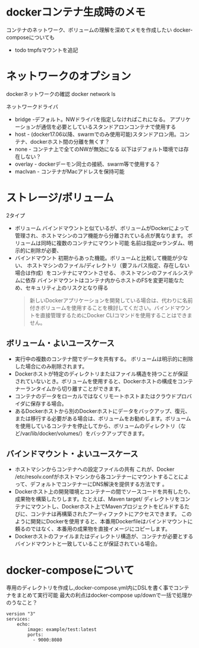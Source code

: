# dockerコンテナ生成時のメモ

コンテナのネットワーク、ボリュームの理解を深めてメモを作成したい
docker-composeについても


- todo tmpfsマウントを追記

# ネットワークのオプション


dockerネットワークの確認
    docker network ls

ネットワークドライバ

- bridge -デフォルト。NWドライバを指定しなければこれになる。
        アプリケーションが通信を必要としているスタンドアロンコンテナで使用する
- host - (docker17.06以降、swarmでのみ使用可能)スタンドアロン用。コンテナ、dockerホスト間の分離を無くす？
- none - コンテナ上で全てのNWが無効になる
以下はデフォルト環境では存在しない？
- overlay - dockerデーモン同士の接続、swarm等で使用する？
- maclvan - コンテナがMacアドレスを保持可能


# ストレージ/ボリューム

2タイプ
- ボリューム
    バインドマウントと似ているが、ボリュームがDockerによって管理され、ホストマシンのコア機能から分離されている点が異なります。
    ボリュームは同時に複数のコンテナにマウント可能
    名前は指定orランダム、明示的に削除が必要、
- バインドマウント
    初期からあった機能。ボリュームと比較して機能が少ない、
    ホストマシンのファイル/ディレクトリ（要フルパス指定、存在しない場合は作成）をコンテナにマウントさせる、
    ホストマシンのファイルシステムに依存
    バインドマウントはコンテナ内からホストのFSを変更可能なため、セキュリティ上のリスクとなり得る
    >新しいDockerアプリケーションを開発している場合は、代わりに名前付きボリュームを使用することを検討してください。バインドマウントを直接管理するためにDocker CLIコマンドを使用することはできません。

## ボリューム・よいユースケース

- 実行中の複数のコンテナ間でデータを共有する。
    ボリュームは明示的に削除した場合にのみ削除されます。
- Dockerホストが特定のディレクトリまたはファイル構造を持つことが保証されていないとき。ボリュームを使用すると、Dockerホストの構成をコンテナーランタイムから切り離すことができます。
- コンテナのデータをローカルではなくリモートホストまたはクラウドプロバイダに保存する場合。
- あるDockerホストから別のDockerホストにデータをバックアップ、復元、または移行する必要がある場合は、ボリュームをお勧めします。ボリュームを使用しているコンテナを停止してから、ボリュームのディレクトリ（など/var/lib/docker/volumes/<volume-name>）をバックアップできます。

## バインドマウント・よいユースケース

- ホストマシンからコンテナへの設定ファイルの共有 これが、Docker /etc/resolv.confがホストマシンから各コンテナーにマウントすることによって、デフォルトでコンテナーにDNS解決を提供する方法です 。
- Dockerホスト上の開発環境とコンテナーの間でソースコードを共有したり、成果物を構築したりします。たとえば、Maven target/ ディレクトリをコンテナにマウントし、Dockerホスト上でMavenプロジェクトをビルドするたびに、コンテナは再構築されたアーティファクトにアクセスできます。
    このように開発にDockerを使用すると、本番用Dockerfileはバインドマウントに頼るのではなく、本番用の成果物を直接イメージにコピーします。
- Dockerホストのファイルまたはディレクトリ構造が、コンテナが必要とするバインドマウントと一致していることが保証されている場合。


# docker-composeについて

専用のディレクトリを作成し,docker-compose.yml内にDSLを書く事でコンテナをまとめて実行可能
最大の利点はdocker-compose up/downで一括で処理かのうなこと？

```docker-compose例
version "3"
services:
    echo:
        image: example/test:latest
        ports:
          - 9000:8080
```
